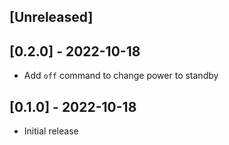 ## [Unreleased]

## [0.2.0] - 2022-10-18

- Add `off` command to change power to standby

## [0.1.0] - 2022-10-18

- Initial release
